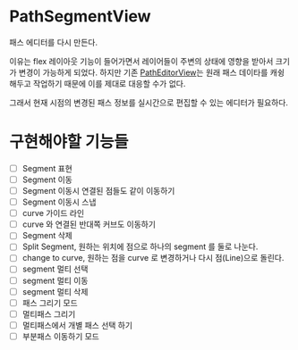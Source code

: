 # PathSegmentView 

패스 에디터를 다시 만든다. 

이유는 flex 레이아웃 기능이 들어가면서 레이어들이 주변의 상태에 영향을 받아서 크기가 변경이 가능하게 되었다. 
하지만 기존 [PathEditorView](./PathEditorView.js)는  원래 패스 데이타를 캐슁해두고 작업하기 때문에 이를 제대로 대응할 수가 없다. 

그래서 현재 시점의 변경된 패스 정보를 실시간으로 편집할 수 있는 에디터가 필요하다. 

# 구현해야할 기능들 

* [ ] Segment 표현 
* [ ] Segment 이동 
* [ ] Segment 이동시 연결된 점들도 같이 이동하기 
* [ ] Segment 이동시 스냅
* [ ] curve 가이드 라인 
* [ ] curve 와 연결된 반대쪽 커브도 이동하기 
* [ ] Segment 삭제 
* [ ] Split Segment, 원하는 위치에 점으로 하나의 segment 를 둘로 나눈다. 
* [ ] change to curve, 원하는 점을 curve 로 변경하거나 다시 점(Line)으로 돌린다. 
* [ ] segment 멀티 선택 
* [ ] segment 멀티 이동 
* [ ] segment 멀티 삭제 
* [ ] 패스 그리기 모드 
* [ ] 멀티패스 그리기 
* [ ] 멀티패스에서 개별 패스 선택 하기 
* [ ] 부분패스 이동하기 모드
